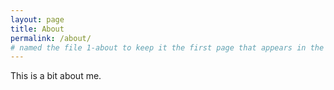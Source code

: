 ```yaml
---
layout: page
title: About
permalink: /about/
# named the file 1-about to keep it the first page that appears in the nav
---
```


This is a bit about me. 
